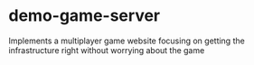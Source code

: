 # demo-game-server
Implements a multiplayer game website focusing on getting the infrastructure right without worrying about the game
